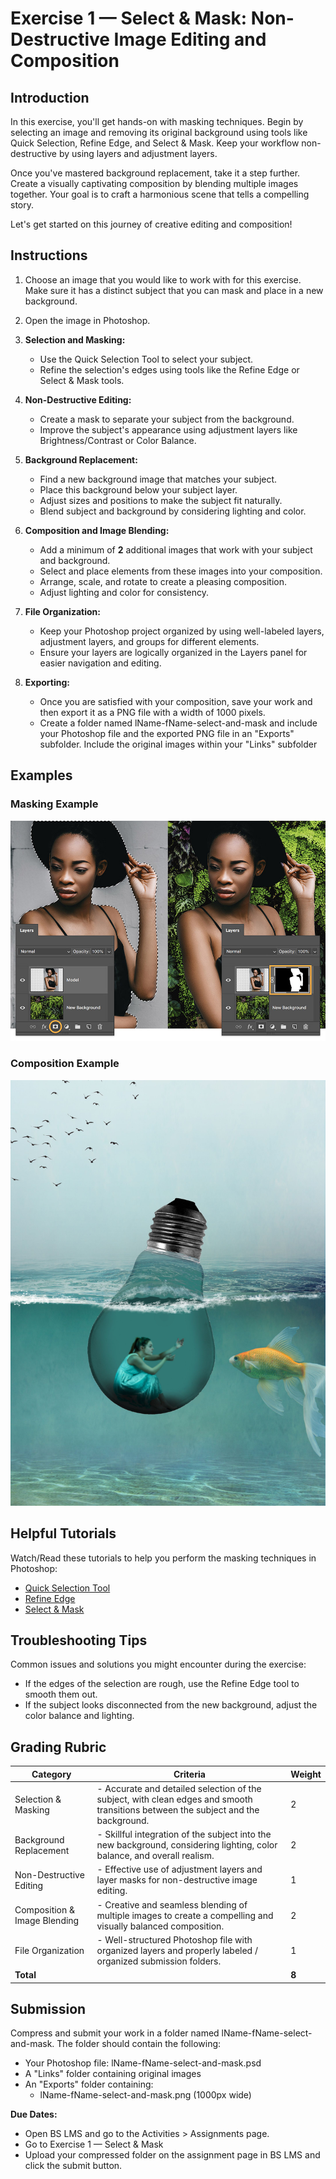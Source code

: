 # Exercise 1 — Select & Mask: Non-Destructive Image Editing and Composition

## Introduction

In this exercise, you'll get hands-on with masking techniques. Begin by selecting an image and removing its original background using tools like Quick Selection, Refine Edge, and Select & Mask. Keep your workflow non-destructive by using layers and adjustment layers.

Once you've mastered background replacement, take it a step further. Create a visually captivating composition by blending multiple images together. Your goal is to craft a harmonious scene that tells a compelling story.

Let's get started on this journey of creative editing and composition!

## Instructions

1. Choose an image that you would like to work with for this exercise. Make sure it has a distinct subject that you can mask and place in a new background.

2. Open the image in Photoshop.
3. **Selection and Masking:**

   - Use the Quick Selection Tool to select your subject.
   - Refine the selection's edges using tools like the Refine Edge or Select & Mask tools.

4. **Non-Destructive Editing:**

   - Create a mask to separate your subject from the background.
   - Improve the subject's appearance using adjustment layers like Brightness/Contrast or Color Balance.

5. **Background Replacement:**

   - Find a new background image that matches your subject.
   - Place this background below your subject layer.
   - Adjust sizes and positions to make the subject fit naturally.
   - Blend subject and background by considering lighting and color.

6. **Composition and Image Blending:**

   - Add a minimum of **2** additional images that work with your subject and background.
   - Select and place elements from these images into your composition.
   - Arrange, scale, and rotate to create a pleasing composition.
   - Adjust lighting and color for consistency.

7. **File Organization:**

   - Keep your Photoshop project organized by using well-labeled layers, adjustment layers, and groups for different elements.
   - Ensure your layers are logically organized in the Layers panel for easier navigation and editing.

8. **Exporting:**

   - Once you are satisfied with your composition, save your work and then export it as a PNG file with a width of 1000 pixels.
   - Create a folder named lName-fName-select-and-mask and include your Photoshop file and the exported PNG file in an "Exports" subfolder. Include the original images within your "Links" subfolder

## Examples

### Masking Example

![Exercise example](./assets/replace-image-background-step-3.jpg)

### Composition Example

![Exercise example](./assets/ex1-example.jpg)

## Helpful Tutorials

Watch/Read these tutorials to help you perform the masking techniques in Photoshop:

- [Quick Selection Tool](https://helpx.adobe.com/ca/photoshop/how-to/use-quick-selection-tool.html)
- [Refine Edge](https://www.adobe.com/products/photoshop/refine-edge.html)
- [Select & Mask](https://www.adobe.com/products/photoshop/masking.html)

## Troubleshooting Tips

Common issues and solutions you might encounter during the exercise:

- If the edges of the selection are rough, use the Refine Edge tool to smooth them out.
- If the subject looks disconnected from the new background, adjust the color balance and lighting.

## Grading Rubric

| Category                     | Criteria                                                                                                                          | Weight |
| ---------------------------- | --------------------------------------------------------------------------------------------------------------------------------- | ------ |
| Selection & Masking          | - Accurate and detailed selection of the subject, with clean edges and smooth transitions between the subject and the background. | 2      |
| Background Replacement       | - Skillful integration of the subject into the new background, considering lighting, color balance, and overall realism.          | 2      |
| Non-Destructive Editing      | - Effective use of adjustment layers and layer masks for non-destructive image editing.                                           | 1      |
| Composition & Image Blending | - Creative and seamless blending of multiple images to create a compelling and visually balanced composition.                     | 2      |
| File Organization            | - Well-structured Photoshop file with organized layers and properly labeled / organized submission folders.                       | 1      |
| **Total**                    |                                                                                                                                   | **8**  |

## Submission

Compress and submit your work in a folder named lName-fName-select-and-mask. The folder should contain the following:

- Your Photoshop file: lName-fName-select-and-mask.psd
- A "Links" folder containing original images
- An "Exports" folder containing:
  - lName-fName-select-and-mask.png (1000px wide)

**Due Dates:**

<Badge text="Section 300: Tuesday September 12th @5:00pm" />
<Badge type="error" text="Section 310: Monday September 11th @6:00pm" />

- Open BS LMS and go to the Activities > Assignments page.
- Go to Exercise 1 — Select & Mask
- Upload your compressed folder on the assignment page in BS LMS and click the submit button.
